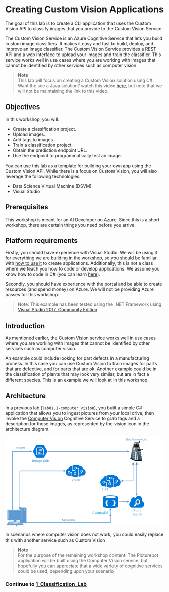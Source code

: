 # Creating Custom Vision Applications

The goal of this lab is to create a CLI application that uses the Custom Vision API to classify images that you provide to the Custom Vision Service. 

The Custom Vision Service is an Azure Cognitive Service that lets you build custom image classifiers. It makes it easy and fast to build, deploy, and improve an image classifier. The Custom Vision Service provides a REST API and a web interface to upload your images and train the classifier.  This service works well in use cases where you are working with images that cannot be identified by other services such as computer vision. 


> **Note**  
> This lab will focus on creating a Custom Vision solution using C#.
> Want the see a Java solution? watch this video [here](https://channel9.msdn.com/Shows/AI-Show/Azure-Custom-Vision-How-to-Train-and-Identify-Unique-Designs-or-Image-Content), but note that we will not be maintaining the link to this video.
 

## Objectives

In this workshop, you will:
- Create a classification project.
- Upload images.
- Add tags to images.
- Train a classification project.
- Obtain the prediction endpoint URL.
- Use the endpoint to programmatically test an image.

You can use this lab as a template for building your own app using the Custom Vision API. While there is a focus on Custom Vision, you will also leverage the following technologies:

- Data Science Virtual Machine (DSVM)
- Visual Studio

## Prerequisites

This workshop is meant for an AI Developer on Azure. Since this is a short workshop, there are certain things you need before you arrive.

## Platform requirements

Firstly, you should have experience with Visual Studio. We will be using it for everything we are building in the workshop, so you should be familiar with [how to use it](https://docs.microsoft.com/en-us/visualstudio/ide/visual-studio-ide) to create applications. Additionally, this is not a class where we teach you how to code or develop applications. We assume you know how to code in C# (you can learn [here](https://mva.microsoft.com/en-us/training-courses/c-fundamentals-for-absolute-beginners-16169?l=Lvld4EQIC_2706218949)).

Secondly, you should have experience with the portal and be able to create resources (and spend money) on Azure. We will not be providing Azure passes for this workshop.

>Note: This example has been tested using the .NET Framework using [Visual Studio 2017,
Community Edition](https://www.visualstudio.com/downloads/)

## Introduction

As mentioned earlier, the Custom Vision service works well in use cases where you are working with images that cannot be identified by other services such as computer vision.

An example could include looking for part defects in a manufacturing process. In this case you can use Custom Vision to train images for parts that are defective, and for parts that are ok. Another example could be in the classification of plants that may look very similar, but are in fact a different species. This is an example we will look at in this workshop.

## Architecture

In a previous lab (`lab01.1-computer_vision`), you built a simple C# application that allows you to ingest pictures from your local drive, then invoke the [Computer Vision](https://www.microsoft.com/cognitive-services/en-us/computer-vision-api) Cognitive Service to grab tags and a description for those images, as represented by the vision icon in the architecture diagram.

![Architecture Diagram](./\Resources\Instructor\images/AI_Immersion_Arch.png)

In scenarios where computer vision does not work, you could easily replace this with another service such as Custom Vision

> **Note**  
> For the purpose of the remaining workshop content. The Picturebot application will be built using the Computer Vision service, but hopefully you can appreciate that a wide variety of cognitive services could be used, depending upon your scenario

### Continue to [1_Classification_Lab](./1_Classification_Lab.md)




